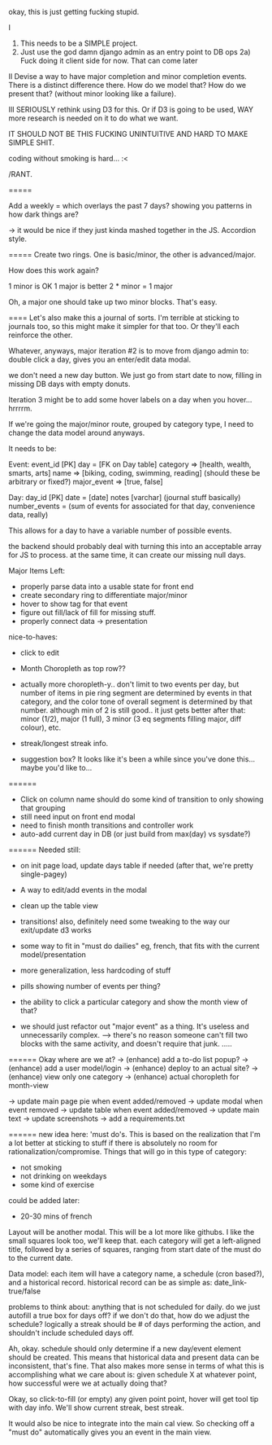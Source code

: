 okay, this is just getting fucking stupid.

I
1) This needs to be a SIMPLE project.
2) Just use the god damn django admin as an entry point to DB ops
2a) Fuck doing it client side for now.  That can come later

II
Devise a way to have major completion and minor completion events.  
There is a distinct difference there.  How do we model that?
How do we present that? (without minor looking like a failure).

III
SERIOUSLY rethink using D3 for this.  Or if D3 is going to be used,
WAY more research is needed on it to do what we want.

IT SHOULD NOT BE THIS FUCKING UNINTUITIVE AND HARD TO MAKE SIMPLE SHIT.

coding without smoking is hard... :<

/RANT.


=====

Add a weekly = which overlays the past 7 days? showing you patterns in how dark things are?

-> it would be nice if they just kinda mashed together in the JS. Accordion style.

=====
Create two rings.  One is basic/minor, the other is advanced/major.

How does this work again?

1 minor is OK
1 major is better
2 * minor = 1 major

Oh, a major one should take up two minor blocks.  That's easy.


====
Let's also make this a journal of sorts.  I'm terrible at sticking to journals too, 
so this might make it simpler for that too.  Or they'll each reinforce the other.

Whatever, anyways, major iteration #2 is to move from django admin to:
double click a day, gives you an enter/edit data modal.

we don't need a new day button.  We just go from start date to now, filling in missing DB days
with empty donuts.

Iteration 3 might be to add some hover labels on a day when you hover... hrrrrm.



If we're going the major/minor route, grouped by category type, I need to change the data model around
anyways.

It needs to be:

Event:
event_id [PK]
day = [FK on Day table]
category => [health, wealth, smarts, arts]
name => [biking, coding, swimming, reading] (should these be arbitrary or fixed?)
major_event => [true, false]


Day:
day_id [PK]
date = [date]
notes [varchar] (journal stuff basically)
number_events = (sum of events for associated for that day, convenience data, really)


This allows for a day to have a variable number of possible events.




the backend should probably deal with turning this into an acceptable array for JS to process.
at the same time, it can create our missing null days.




Major Items Left:
- properly parse data into a usable state for front end 
- create secondary ring to differentiate major/minor
- hover to show tag for that event
- figure out fill/lack of fill for missing stuff.
- properly connect data -> presentation

nice-to-haves:
- click to edit
- Month Choropleth as top row??
- actually more choropleth-y.. don't limit to two events per day, but number of items in 
pie ring segment are determined by events in that category, and the color tone of overall segment
is determined by that number.  although min of 2 is still good.. it just gets better after that:
minor (1/2), major (1 full), 3 minor (3 eq segments filling major, diff colour), etc.
- streak/longest streak info.

- suggestion box?  It looks like it's been a while since you've done this... maybe you'd like to...


======

- Click on column name should do some kind of transition to only showing that grouping
- still need input on front end modal
- need to finish month transitions and controller work
- auto-add current day in DB (or just build from max(day) vs sysdate?)


======
Needed still:
- on init page load, update days table if needed (after that, we're pretty single-pagey)
- A way to edit/add events in the modal
- clean up the table view
- transitions!  also, definitely need some tweaking to the way our exit/update d3 works
- some way to fit in "must do dailies" eg, french, that fits with the current model/presentation
- more generalization, less hardcoding of stuff
- pills showing number of events per thing?
- the ability to click a particular category and show the month view of that?


- we should just refactor out "major event" as a thing.  It's useless and unnecessarily complex.
--> there's no reason someone can't fill two blocks with the same activity, and doesn't require that junk.
.....



======
Okay where are we at?
-> (enhance) add a to-do list popup?
-> (enhance) add a user model/login
-> (enhance) deploy to an actual site?
-> (enhance) view only one category
-> (enhance) actual choropleth for month-view

-> update main page pie when event added/removed
-> update modal when event removed
-> update table when event added/removed
-> update main text
-> update screenshots
-> add a requirements.txt


======
new idea here: 'must do's.  This is based on the realization that I'm a lot better at sticking to stuff
if there is absolutely no room for rationalization/compromise.  Things that will go in this type of category:
- not smoking
- not drinking on weekdays
- some kind of exercise

could be added later:
- 20-30 mins of french


Layout will be another modal.  This will be a lot more like githubs.  I like the small squares look too, we'll keep that.
each category will get a left-aligned title, followed by a series of squares, ranging from start date of the must do
to the current date.

Data model:
each item will have a category name, a schedule (cron based?), and a historical record.
historical record can be as simple as: date_link-true/false

problems to think about:
anything that is not scheduled for daily.
do we just autofill a true box for days off?
if we don't do that, how do we adjust the schedule?
logically a streak should be # of days performing the action, and shouldn't include scheduled days off.

Ah, okay.  schedule should only determine if a new day/event element should be created.  This means that historical
data and present data can be inconsistent, that's fine.  That also makes more sense in terms of what this is accomplishing
what we care about is: given schedule X at whatever point, how successful were we at actually doing that?

Okay, so click-to-fill (or empty) any given point point, hover will get tool tip with day info.
We'll show current streak, best streak.

It would also be nice to integrate into the main cal view.  So checking off a "must do" automatically gives you an
event in the main view.















